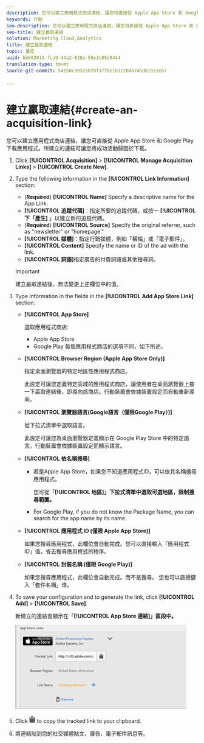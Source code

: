```yaml
---
description: 您可以建立應用程式商店連結，讓您可直接從 Apple App Store 和 Google Play 下載應用程式。所建立的連結可讓您將成功活動歸因於下載。
keywords: 行動
seo-description: 您可以建立應用程式商店連結，讓您可直接從 Apple App Store 和 Google Play 下載應用程式。所建立的連結可讓您將成功活動歸因於下載。
seo-title: 建立贏取連結
solution: Marketing Cloud,Analytics
title: 建立贏取連結
topic: 量度
uuid: bb603013-fca9-44a2-820a-59e1c85d9444
translation-type: tm+mt
source-git-commit: 54150c39325070f37f8e1612204a745d81551ea7

---
```



# 建立贏取連結{#create-an-acquisition-link}

您可以建立應用程式商店連結，讓您可直接從 Apple App Store 和 Google Play 下載應用程式。所建立的連結可讓您將成功活動歸因於下載。

1. Click **[!UICONTROL Acquisition]** &gt; **[!UICONTROL Manage Acquisition Links]** &gt; **[!UICONTROL Create New]**.
1. Type the following information in the **[!UICONTROL Link Information]** section:

   * (**Required**) **[!UICONTROL Name]**
Specify a descriptive name for the App Link.
   * **[!UICONTROL 追蹤代碼]**：指定所要的追蹤代碼，或按一 **[!UICONTROL 下「產生]** 」以建立新的追蹤代碼。
   * (**Required**) **[!UICONTROL Source]**
Specify the original referrer, such as "newsletter" or "homepage."
   * **[!UICONTROL 媒體]**：指定行銷媒體，例如「橫幅」或「電子郵件」。
   * **[!UICONTROL Content]**
Specify the name or ID of the ad with the link.
   * **[!UICONTROL 詞語]**&#x200B;指定廣告的付費詞語或其他搜尋詞。
   >[!IMPORTANT]
   >
   >建立贏取連結後，無法變更上述欄位中的值。

1. Type information in the fields in the **[!UICONTROL Add App Store Link]** section.

   * **[!UICONTROL App Store]**

      選取應用程式商店:
      * Apple App Store
      * Google Play
      每個應用程式商店的選項不同，如下所述。

   * **[!UICONTROL Browser Region (Apple App Store Only)]**

      指定桌面瀏覽器的特定地區性應用程式商店。

      此設定可讓您定義特定區域的應用程式商店，讓使用者在桌面瀏覽器上按一下贏取連結後，即導向該商店。行動裝置會依據裝置設定而自動重新導向。

   * **[!UICONTROL 瀏覽器語言(Google語言（僅限Google Play）)]**

      從下拉式清單中選取語言。

      此設定可讓您為桌面瀏覽器定義顯示在 Google Play Store 中的特定語言。行動裝置會依據裝置設定而顯示語言。

   * **[!UICONTROL 依名稱搜尋]**

      * 若是Apple App Store，如果您不知道應用程式ID，可以依其名稱搜尋應用程式。

         您可從「**[!UICONTROL 地區]」下拉式清單中選取可選地區，限制搜尋範圍。**

      * For Google Play, if you do not know the Package Name, you can search for the app name by its name.
   * **[!UICONTROL 應用程式 ID (僅限 Apple App Store)]**

      如果您搜尋應用程式，此欄位會自動完成。您可以直接輸入「應用程式 ID」值，省去搜尋應用程式的程序。

   * **[!UICONTROL 封裝名稱 (僅限 Google Play)]**

      如果您搜尋應用程式，此欄位會自動完成。而不是搜尋。 您也可以直接鍵入「套件名稱」值。



1. To save your configuration and to generate the link, click **[!UICONTROL Add]** &gt; **[!UICONTROL Save]**.

   新建立的連結會顯示在「**[!UICONTROL App Store 連結]」區段中。**

   ![商店連結](assets/apps_store_links.png)

1. Click ![clipboard icon](assets/icon_clipboard.png) to copy the tracked link to your clipboard.

1. 將連結貼到您的社交媒體貼文、廣告、電子郵件訊息等。